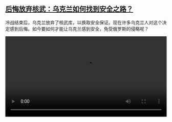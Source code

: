 <!--1736430426000-->
[后悔放弃核武：乌克兰如何找到安全之路？](https://www.dw.com/zh/%E5%90%8E%E6%82%94%E6%94%BE%E5%BC%83%E6%A0%B8%E6%AD%A6%EF%BC%9A%E4%B9%8C%E5%85%8B%E5%85%B0%E5%A6%82%E4%BD%95%E6%89%BE%E5%88%B0%E5%AE%89%E5%85%A8%E4%B9%8B%E8%B7%AF%EF%BC%9F/a-71229351)
------

<p>冷战结束后，乌克兰放弃了核武库，以换取安全保证。现在许多乌克兰人对这个决定感到后悔。如今要如何才能让乌克兰感到安全，免受俄罗斯的侵略呢？</small></p><video src="https://tvdownloaddw-a.akamaihd.net/Events/mp4/vdt_zh/2025/dwvgchi250106_ukrainesafet_cl_01imw_AVC_1280x720.mp4" controls style="width:100%"></video>
